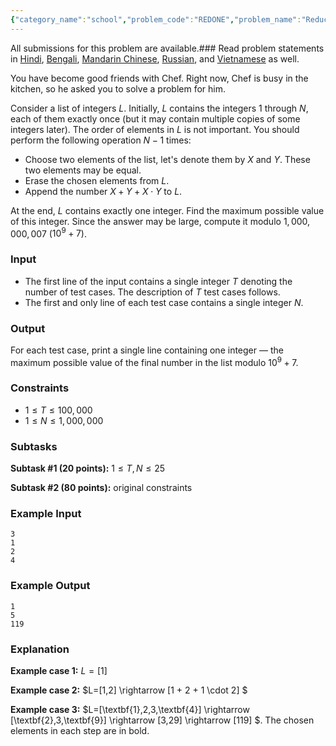 ```yaml
---
{"category_name":"school","problem_code":"REDONE","problem_name":"Reduce to One","languages_supported":{"0":"C","1":"CPP14","2":"JAVA","3":"PYTH","4":"PYTH 3.6","5":"PYPY","6":"CS2","7":"PAS fpc","8":"PAS gpc","9":"RUBY","10":"PHP","11":"GO","12":"NODEJS","13":"HASK","14":"rust","15":"SCALA","16":"swift","17":"D","18":"PERL","19":"FORT","20":"WSPC","21":"ADA","22":"CAML","23":"ICK","24":"BF","25":"ASM","26":"CLPS","27":"PRLG","28":"ICON","29":"SCM qobi","30":"PIKE","31":"ST","32":"NICE","33":"LUA","34":"BASH","35":"NEM","36":"LISP sbcl","37":"LISP clisp","38":"SCM guile","39":"JS","40":"ERL","41":"TCL","42":"kotlin","43":"PERL6","44":"TEXT","45":"SCM chicken","46":"PYP3","47":"CLOJ","48":"R","49":"COB","50":"FS"},"max_timelimit":1,"source_sizelimit":50000,"problem_author":"vinay_katare","problem_tester":null,"date_added":"20-04-2019","tags":{"0":"vinay_katare"},"time":{"view_start_date":1557739980,"submit_start_date":1557739980,"visible_start_date":1557739980,"end_date":1735669800},"is_direct_submittable":false,"layout":"problem"}
---
```

<span class="solution-visible-txt">All submissions for this problem are available.</span>### Read problem statements in [Hindi](http://www.codechef.com/download/translated/MAY19/hindi/REDONE.pdf), [Bengali](http://www.codechef.com/download/translated/MAY19/bengali/REDONE.pdf), [Mandarin Chinese](http://www.codechef.com/download/translated/MAY19/mandarin/REDONE.pdf), [Russian](http://www.codechef.com/download/translated/MAY19/russian/REDONE.pdf), and [Vietnamese](http://www.codechef.com/download/translated/MAY19/vietnamese/REDONE.pdf) as well.

You have become good friends with Chef. Right now, Chef is busy in the kitchen, so he asked you to solve a problem for him.

Consider a list of integers $L$. Initially, $L$ contains the integers $1$ through $N$, each of them exactly once (but it may contain multiple copies of some integers later). The order of elements in $L$ is not important. You should perform the following operation $N-1$ times:
- Choose two elements of the list, let's denote them by $X$ and $Y$. These two elements may be equal.
- Erase the chosen elements from $L$.
- Append the number $X + Y + X \cdot Y$ to $L$.

At the end, $L$ contains exactly one integer. Find the maximum possible value of this integer. Since the answer may be large, compute it modulo $1,000,000,007$ ($10^9+7$).

### Input
- The first line of the input contains a single integer $T$ denoting the number of test cases. The description of $T$ test cases follows.
- The first and only line of each test case contains a single integer $N$.

### Output
For each test case, print a single line containing one integer ― the maximum possible value of the final number in the list modulo $10^9+7$.

### Constraints
- $1 \le T \le 100,000$
- $1 \le N \le 1,000,000$

### Subtasks
**Subtask #1 (20 points):** $1 \le T, N \le 25$ 

**Subtask #2 (80 points):** original constraints

### Example Input
```
3
1
2
4
```

### Example Output
```
1
5
119
```
### Explanation
**Example case 1:** $L=[1]$

**Example case 2:** $L=[1,2] \rightarrow [1 + 2 + 1 \cdot 2] $

**Example case 3:** $L=[\textbf{1},2,3,\textbf{4}] \rightarrow [\textbf{2},3,\textbf{9}] \rightarrow [3,29] \rightarrow [119] $. The chosen elements in each step are in bold.
